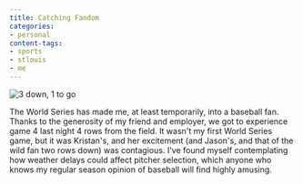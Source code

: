 ```yaml
---
title: Catching Fandom
categories:
- personal
content-tags:
- sports
- stlouis
- me
---
```


![3 down, 1 to go](/media/2006-10-27-catching-fandom/3%20Down.thumbnail.jpg)

The World Series has made me, at least temporarily, into a baseball fan.  Thanks to the generosity of my friend and employer, we got to experience game 4 last night 4 rows from the field.  It wasn't my first World Series game, but it was Kristan's, and her excitement (and Jason's, and that of the wild fan two rows down) was contagious.  I've found myself contemplating how weather delays could affect pitcher selection, which anyone who knows my regular season opinion of baseball will find highly amusing.
